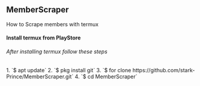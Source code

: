 <h2>MemberScraper</h2>

How to Scrape members with termux
<h4>Install termux from PlayStore</h4>
      <h6>After installing termux follow these steps</h6>
1. `$ apt update`
2. `$ pkg install git`
3. `$ for clone https://github.com/stark-Prince/MemberScraper.git`
4. `$ cd MemberScraper`


